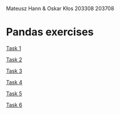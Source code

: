 Mateusz Hann & Oskar Kłos
203308         203708

# Pandas exercises
[Task 1](https://github.com/M4TI-21/pandas_exercises/blob/main/Exercise%201.md)

[Task 2](https://github.com/M4TI-21/pandas_exercises/blob/main/Exercise%202.md)

[Task 3](https://github.com/M4TI-21/pandas_exercises/blob/main/Exercise%203.md)

[Task 4](https://github.com/M4TI-21/pandas_exercises/blob/main/Exercise%204.md)

[Task 5](https://github.com/M4TI-21/pandas_exercises/blob/main/Exercise%205.md)

[Task 6](https://github.com/M4TI-21/pandas_exercises/blob/main/Exercise%206.md)